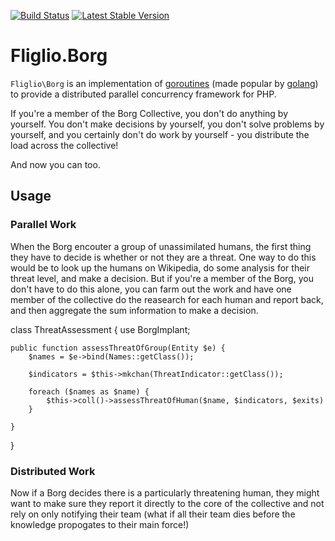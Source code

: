 [![Build Status](https://travis-ci.org/fliglio/borg.svg?branch=master)](https://travis-ci.org/fliglio/borg)
[![Latest Stable Version](https://poser.pugx.org/fliglio/borg/v/stable.svg)](https://packagist.org/packages/fliglio/borg)



# Fliglio.Borg

`Fliglio\Borg` is an implementation of [goroutines]() (made popular by [golang]()) to provide a distributed parallel
concurrency framework for PHP.

If you're a member of the Borg Collective, you don't do anything by yourself. You don't make decisions by yourself, you
don't solve problems by yourself, and you certainly don't do work by yourself - you distribute the load across the collective!

And now you can too.

## Usage

### Parallel Work
When the Borg encouter a group of unassimilated humans, the first thing they have to decide is whether or not they are a threat.
One way to do this would be to look up the humans on Wikipedia, do some analysis for their threat level, and make a decision.
But if you're a member of the Borg, you don't have to do this alone, you can farm out the work and have one member of the
collective do the reasearch for each human and report back, and then aggregate the sum information to make a decision.

class ThreatAssessment {
	use BorgImplant;

	public function assessThreatOfGroup(Entity $e) {
		$names = $e->bind(Names::getClass());

		$indicators = $this->mkchan(ThreatIndicator::getClass());

		foreach ($names as $name) {
			$this->coll()->assessThreatOfHuman($name, $indicators, $exits)
		}

	}

}



### Distributed Work
Now if a Borg decides there is a particularly threatening human, they might want to make sure they report it directly to
the core of the collective and not rely on only notifying their team (what if all their team dies before the knowledge
propogates to their main force!)

